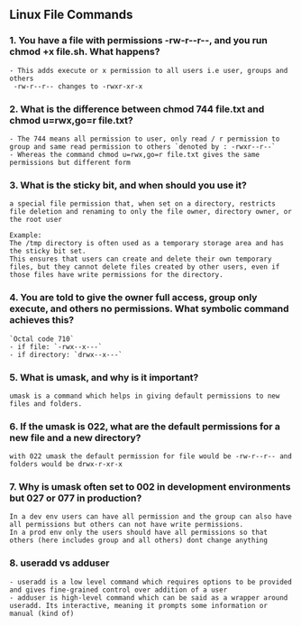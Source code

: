 ## Linux File Commands

### 1. You have a file with permissions -rw-r--r--, and you run chmod +x file.sh. What happens?
    - This adds execute or x permission to all users i.e user, groups and others
     -rw-r--r-- changes to -rwxr-xr-x
### 2. What is the difference between chmod 744 file.txt and chmod u=rwx,go=r file.txt?
    - The 744 means all permission to user, only read / r permission to group and same read permission to others `denoted by : -rwxr--r--`
    - Whereas the command chmod u=rwx,go=r file.txt gives the same permissions but different form 

### 3. What is the sticky bit, and when should you use it?
    a special file permission that, when set on a directory, restricts file deletion and renaming to only the file owner, directory owner, or the root user
    
    Example:
    The /tmp directory is often used as a temporary storage area and has the sticky bit set.
    This ensures that users can create and delete their own temporary files, but they cannot delete files created by other users, even if those files have write permissions for the directory. 

### 4. You are told to give the owner full access, group only execute, and others no permissions. What symbolic command achieves this?

    `Octal code 710`
    - if file: `-rwx--x---` 
    - if directory: `drwx--x---`


### 5. What is umask, and why is it important?
    umask is a command which helps in giving default permissions to new files and folders.

### 6. If the umask is 022, what are the default permissions for a new file and a new directory?
    with 022 umask the default permission for file would be -rw-r--r-- and folders would be drwx-r-xr-x

### 7. Why is umask often set to 002 in development environments but 027 or 077 in production?
    In a dev env users can have all permission and the group can also have all permissions but others can not have write permissions.
    In a prod env only the users should have all permissions so that others (here includes group and all others) dont change anything 
    
### 8. useradd vs adduser
    - useradd is a low level command which requires options to be provided and gives fine-grained control over addition of a user
    - adduser is high-level command which can be said as a wrapper around useradd. Its interactive, meaning it prompts some information or manual (kind of)